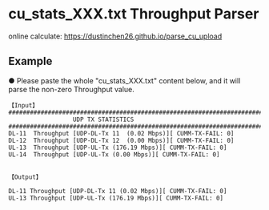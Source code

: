 # cu_stats_XXX.txt Throughput Parser
online calculate: https://dustinchen26.github.io/parse_cu_upload

## Example
● Please paste the whole "cu_stats_XXX.txt" content below, and it will parse the non-zero Throughput value.

```
【Input】
#############################################################################################################################
                  UDP TX STATISTICS
#############################################################################################################################
DL-11  Throughput [UDP-DL-Tx 11  (0.02 Mbps)][ CUMM-TX-FAIL: 0]
DL-12  Throughput [UDP-DL-Tx 12  (0.00 Mbps)][ CUMM-TX-FAIL: 0]
UL-13  Throughput [UDP-UL-Tx (176.19 Mbps)][ CUMM-TX-FAIL: 0]
UL-14  Throughput [UDP-UL-Tx (0.00 Mbps)][ CUMM-TX-FAIL: 0]


【Output】

DL-11 Throughput [UDP-DL-Tx 11 (0.02 Mbps)][ CUMM-TX-FAIL: 0]
UL-13 Throughput [UDP-UL-Tx (176.19 Mbps)][ CUMM-TX-FAIL: 0]
```